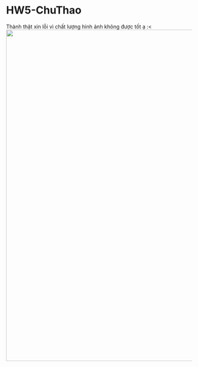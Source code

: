 # HW5-ChuThao
Thành thật xin lỗi vì chất lượng hình ảnh không được tốt ạ :<
<img src="https://media.giphy.com/media/wfKDVargVTCzm29S2v/giphy.gif" width="900">

